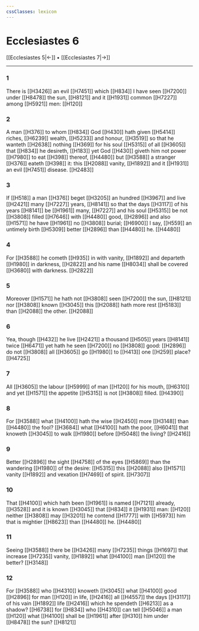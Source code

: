 ```yaml
---
cssClasses: lexicon
---
```

# Ecclesiastes 6

[[Ecclesiastes 5|←]] • [[Ecclesiastes 7|→]]

---

### 1
There is [[H3426]] an evil [[H7451]] which [[H834]] I have seen [[H7200]] under [[H8478]] the sun, [[H8121]] and it [[H1931]] common [[H7227]] among [[H5921]] men: [[H120]]

### 2
A man [[H376]] to whom [[H834]] God [[H430]] hath given [[H5414]] riches, [[H6239]] wealth, [[H5233]] and honour, [[H3519]] so that he wanteth [[H2638]] nothing [[H369]] for his soul [[H5315]] of all [[H3605]] that [[H834]] he desireth, [[H183]] yet God [[H430]] giveth him not power [[H7980]] to eat [[H398]] thereof, [[H4480]] but [[H3588]] a stranger [[H376]] eateth [[H398]] it: this [[H2088]] vanity, [[H1892]] and it [[H1931]] an evil [[H7451]] disease. [[H2483]]

### 3
If [[H518]] a man [[H376]] beget [[H3205]] an hundred [[H3967]] and live [[H2421]] many [[H7227]] years, [[H8141]] so that the days [[H3117]] of his years [[H8141]] be [[H1961]] many, [[H7227]] and his soul [[H5315]] be not [[H3808]] filled [[H7646]] with [[H4480]] good, [[H2896]] and also [[H1571]] he have [[H1961]] no [[H3808]] burial; [[H6900]] I say, [[H559]] an untimely birth [[H5309]] better [[H2896]] than [[H4480]] he. [[H4480]]

### 4
For [[H3588]] he cometh [[H935]] in with vanity, [[H1892]] and departeth [[H1980]] in darkness, [[H2822]] and his name [[H8034]] shall be covered [[H3680]] with darkness. [[H2822]]

### 5
Moreover [[H1571]] he hath not [[H3808]] seen [[H7200]] the sun, [[H8121]] nor [[H3808]] known [[H3045]] this [[H2088]] hath more rest [[H5183]] than [[H2088]] the other. [[H2088]]

### 6
Yea, though [[H432]] he live [[H2421]] a thousand [[H505]] years [[H8141]] twice [[H6471]] yet hath he seen [[H7200]] no [[H3808]] good: [[H2896]] do not [[H3808]] all [[H3605]] go [[H1980]] to [[H413]] one [[H259]] place? [[H4725]]

### 7
All [[H3605]] the labour [[H5999]] of man [[H120]] for his mouth, [[H6310]] and yet [[H1571]] the appetite [[H5315]] is not [[H3808]] filled. [[H4390]]

### 8
For [[H3588]] what [[H4100]] hath the wise [[H2450]] more [[H3148]] than [[H4480]] the fool? [[H3684]] what [[H4100]] hath the poor, [[H6041]] that knoweth [[H3045]] to walk [[H1980]] before [[H5048]] the living? [[H2416]]

### 9
Better [[H2896]] the sight [[H4758]] of the eyes [[H5869]] than the wandering [[H1980]] of the desire: [[H5315]] this [[H2088]] also [[H1571]] vanity [[H1892]] and vexation [[H7469]] of spirit. [[H7307]]

### 10
That [[H4100]] which hath been [[H1961]] is named [[H7121]] already, [[H3528]] and it is known [[H3045]] that [[H834]] it [[H1931]] man: [[H120]] neither [[H3808]] may [[H3201]] he contend [[H1777]] with [[H5973]] him that is mightier [[H8623]] than [[H4480]] he. [[H4480]]

### 11
Seeing [[H3588]] there be [[H3426]] many [[H7235]] things [[H1697]] that increase [[H7235]] vanity, [[H1892]] what [[H4100]] man [[H120]] the better? [[H3148]]

### 12
For [[H3588]] who [[H4310]] knoweth [[H3045]] what [[H4100]] good [[H2896]] for man [[H120]] in life, [[H2416]] all [[H4557]] the days [[H3117]] of his vain [[H1892]] life [[H2416]] which he spendeth [[H6213]] as a shadow? [[H6738]] for [[H834]] who [[H4310]] can tell [[H5046]] a man [[H120]] what [[H4100]] shall be [[H1961]] after [[H310]] him under [[H8478]] the sun? [[H8121]]